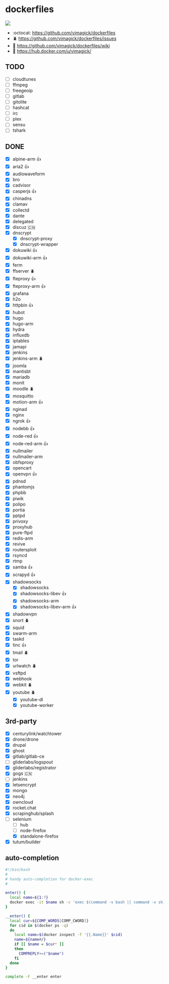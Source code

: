 dockerfiles
===========

[![](https://travis-ci.org/vimagick/dockerfiles.svg)](https://travis-ci.org/vimagick/dockerfiles)

- :octocat: <https://github.com/vimagick/dockerfiles>
- :beetle: <https://github.com/vimagick/dockerfiles/issues>
- :book: <https://github.com/vimagick/dockerfiles/wiki>
- :whale: <https://hub.docker.com/u/vimagick/>

## TODO

- [ ] cloudtunes
- [ ] ffmpeg
- [ ] freegeoip
- [ ] gitlab
- [ ] gitolite
- [ ] hashcat
- [ ] irc
- [ ] plex
- [ ] sensu
- [ ] tshark

## DONE

- [x] alpine-arm :+1:
- [x] aria2 :+1:
- [x] audiowaveform
- [x] bro
- [x] cadvisor
- [x] casperjs :+1:
- [x] chinadns
- [x] clamav
- [x] collectd
- [x] dante
- [x] delegated
- [x] discuz :cn:
- [x] dnscrypt
    - [x] dnscrypt-proxy
    - [x] dnscrypt-wrapper
- [x] dokuwiki :+1:
- [x] dokuwiki-arm :+1:
- [x] ferm
- [x] ffserver :beetle:
- [x] fteproxy :+1:
- [x] fteproxy-arm :+1:
- [x] grafana
- [x] h2o
- [x] httpbin :+1:
- [x] hubot
- [x] hugo
- [x] hugo-arm
- [x] hydra
- [x] influxdb
- [x] iptables
- [x] jamapi
- [x] jenkins
- [x] jenkins-arm :beetle:
- [x] joomla
- [x] mantisbt
- [x] mariadb
- [x] monit
- [x] moodle :beetle:
- [x] mosquitto
- [x] motion-arm :+1:
- [x] nginad
- [x] nginx
- [x] ngrok :+1:
- [x] nodebb :+1:
- [x] node-red :+1:
- [x] node-red-arm :+1:
- [x] nullmailer
- [x] nullmailer-arm
- [x] obfsproxy
- [x] opencart
- [x] openvpn :+1:
- [x] pdnsd
- [x] phantomjs
- [x] phpbb
- [x] piwik
- [x] polipo
- [x] portia
- [x] pptpd
- [x] privoxy
- [x] proxyhub
- [x] pure-ftpd
- [x] redis-arm
- [x] revive
- [x] routersploit
- [x] rsyncd
- [x] rtmp
- [x] samba :+1:
- [x] scrapyd :+1:
- [x] shadowsocks
    - [x] shadowsocks
    - [x] shadowsocks-libev :+1:
    - [x] shadowsocks-arm
    - [x] shadowsocks-libev-arm :+1:
- [x] shadowvpn
- [x] snort :beetle:
- [x] squid
- [x] swarm-arm
- [x] taskd
- [x] tinc :+1:
- [x] tmail :beetle:
- [x] tor
- [x] urlwatch :beetle:
- [x] vsftpd
- [x] webhook
- [x] webkit :beetle:
- [x] youtube :beetle:
    - [x] youtube-dl
    - [x] youtube-worker

## 3rd-party

- [x] centurylink/watchtower
- [x] drone/drone
- [x] drupal
- [x] ghost
- [x] gitlab/gitlab-ce
- [ ] gliderlabs/logspout
- [x] gliderlabs/registrator
- [x] gogs :cn:
- [ ] jenkins
- [x] letsencrypt
- [x] mongo
- [x] neo4j
- [x] owncloud
- [x] rocket.chat
- [x] scrapinghub/splash
- [ ] selenium
    - [ ] hub
    - [ ] node-firefox
    - [x] standalone-firefox
- [x] tutum/builder

## auto-completion

```bash
#!/bin/bash
#
# handy auto-completion for docker-exec
#

enter() {
  local name=${1:?}
  docker exec -it $name sh -c 'exec $(command -v bash || command -v sh)'
}

__enter() {
  local cur=${COMP_WORDS[COMP_CWORD]}
  for cid in $(docker ps -q)
  do
    local name=$(docker inspect -f '{{.Name}}' $cid)
    name=${name#/}
    if [[ $name = $cur* ]]
    then
      COMPREPLY+=("$name")
    fi
  done
}

complete -F __enter enter
```
